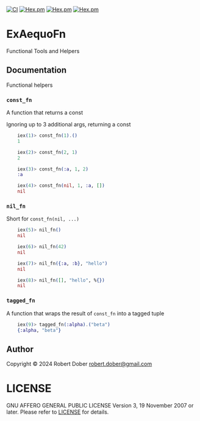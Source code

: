 <!--
DO NOT EDIT THIS FILE
It has been generated from the template `README.md.eex` by Extractly (https://github.com/RobertDober/extractly.git)
and any changes you make in this file will most likely be lost
-->

[![CI](https://github.com/RobertDober/ex_aequo_fn/actions/workflows/elixir.yml/badge.svg)](https://github.com/RobertDober/ex_aequo_fn/actions)
[![Hex.pm](https://img.shields.io/hexpm/v/ex_aequo_fn.svg)](https://hex.pm/packages/ex_aequo_fn)
[![Hex.pm](https://img.shields.io/hexpm/dw/ex_aequo_fn.svg)](https://hex.pm/packages/ex_aequo_fn)
[![Hex.pm](https://img.shields.io/hexpm/dt/ex_aequo_fn.svg)](https://hex.pm/packages/ex_aequo_fn)

# ExAequoFn

Functional Tools and Helpers 

## Documentation

Functional helpers

### `const_fn` 

A function that returns a const

Ignoring up to 3 additional args, returning a const 

```elixir
    iex(1)> const_fn(1).()
    1
```

```elixir
    iex(2)> const_fn(2, 1)
    2
```

```elixir
    iex(3)> const_fn(:a, 1, 2)
    :a
```

```elixir
    iex(4)> const_fn(nil, 1, :a, [])
    nil
```

### `nil_fn`

Short for `const_fn(nil, ...)`
    
```elixir
    iex(5)> nil_fn()
    nil
```

```elixir
    iex(6)> nil_fn(42)
    nil
```

```elixir
    iex(7)> nil_fn({:a, :b}, "hello")
    nil
```

```elixir
    iex(8)> nil_fn([], "hello", %{})
    nil
```

 ### `tagged_fn`
 
 A function that wraps the result of `const_fn` into a tagged tuple

```elixir
    iex(9)> tagged_fn(:alpha).("beta")
    {:alpha, "beta"}
```





## Author

Copyright © 2024 Robert Dober robert.dober@gmail.com

# LICENSE

GNU AFFERO GENERAL PUBLIC LICENSE Version 3, 19 November 2007 or later. Please refer to [LICENSE](LICENSE) for details.
<!--SPDX-License-Identifier: AGPL-3.0-or-later-->
